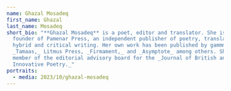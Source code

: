 ```yaml
---
name: Ghazal Mosadeq
first_name: Ghazal
last_name: Mosadeq
short_bio: "**Ghazal Mosadeq** is a poet, editor and translator. She is the
  founder of Pamenar Press, an independent publisher of poetry, translation,
  hybrid and critical writing. Her own work has been published by gammm Press,
  _Tamaas,_ Litmus Press, _Firmament,_ and _Asymptote_ among others. She is a
  member of the editorial advisory board for the _Journal of British and Irish
  Innovative Poetry._"
portraits:
  - media: 2023/10/ghazal-mosadeq
---
```


